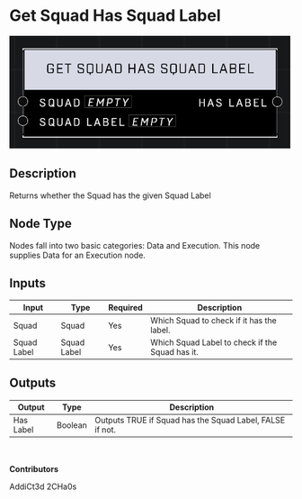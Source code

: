 # Get Squad Has Squad Label
![alt text](../../../.gitbook/assets/get-squad-has-squad-label.png)

## Description
Returns whether the Squad has the given Squad Label

## Node Type
Nodes fall into two basic categories: Data and Execution. This node supplies Data for an Execution node.

## Inputs
| Input            | Type             | Required | Description												    |
|------------------|------------------|----------|--------------------------------------------------------------|
| Squad | Squad | Yes | Which Squad to check if it has the label. |
| Squad Label | Squad Label | Yes | Which Squad Label to check if the Squad has it. |

## Outputs
| Output           | Type             | Description												     |
|------------------|------------------|--------------------------------------------------------------|
| Has Label | Boolean | Outputs TRUE if Squad has the Squad Label, FALSE if not. |

\
\
**Contributors**

AddiCt3d 2CHa0s